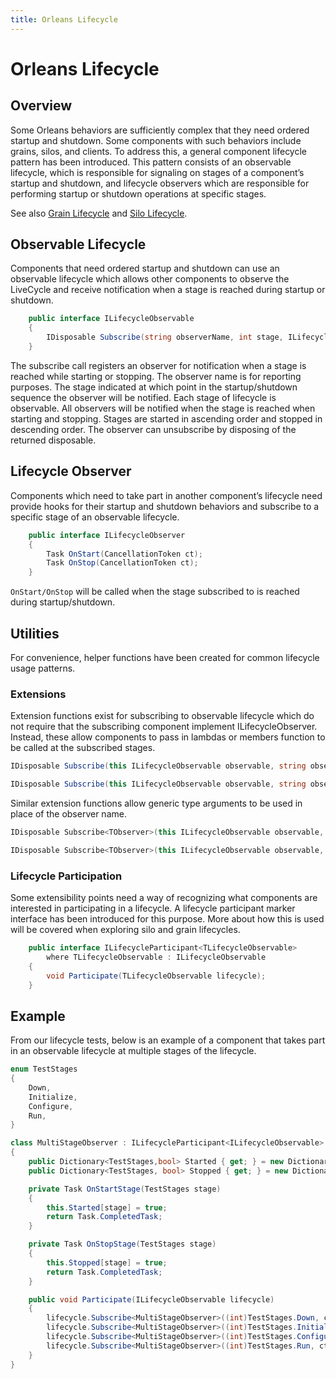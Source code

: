```yaml
---
title: Orleans Lifecycle
---
```


# Orleans Lifecycle

## Overview

Some Orleans behaviors are sufficiently complex that they need ordered startup and shutdown.
Some components with such behaviors include grains, silos, and clients.
To address this, a general component lifecycle pattern has been introduced.
This pattern consists of an observable lifecycle, which is responsible for signaling on stages of a component’s startup and shutdown, and lifecycle observers which are responsible for performing startup or shutdown operations at specific stages.

See also [Grain Lifecycle](~/docs/grains/grain_lifecycle.md) and [Silo Lifecycle](~/docs/host/silo_lifecycle.md).

## Observable Lifecycle

Components that need ordered startup and shutdown can use an observable lifecycle which allows other components to observe the LiveCycle and receive notification when a stage is reached during startup or shutdown.

```csharp
    public interface ILifecycleObservable
    {
        IDisposable Subscribe(string observerName, int stage, ILifecycleObserver observer);
    }
```

The subscribe call registers an observer for notification when a stage is reached while starting or stopping.  The observer name is for reporting purposes.  The stage indicated at which point in the startup/shutdown sequence the observer will be notified.  Each stage of lifecycle is observable.  All observers will be notified when the stage is reached when starting and stopping.  Stages are started in ascending order and stopped in descending order.  The observer can unsubscribe by disposing of the returned disposable.

## Lifecycle Observer

Components which need to take part in another component’s lifecycle need provide hooks for their startup and shutdown behaviors and subscribe to a specific stage of an observable lifecycle.

```csharp
    public interface ILifecycleObserver
    {
        Task OnStart(CancellationToken ct);
        Task OnStop(CancellationToken ct);
    }
```

`OnStart/OnStop` will be called when the stage subscribed to is reached during startup/shutdown.

## Utilities

For convenience, helper functions have been created for common lifecycle usage patterns.

### Extensions

Extension functions exist for subscribing to observable lifecycle which do not require that the subscribing component implement ILifecycleObserver.  Instead, these allow components to pass in lambdas or members function to be called at the subscribed stages.

```csharp
IDisposable Subscribe(this ILifecycleObservable observable, string observerName, int stage, Func<CancellationToken, Task> onStart, Func<CancellationToken, Task> onStop);

IDisposable Subscribe(this ILifecycleObservable observable, string observerName, int stage, Func<CancellationToken, Task> onStart);
```

Similar extension functions allow generic type arguments to be used in place of the observer name.

```csharp
IDisposable Subscribe<TObserver>(this ILifecycleObservable observable, int stage, Func<CancellationToken, Task> onStart, Func<CancellationToken, Task> onStop);

IDisposable Subscribe<TObserver>(this ILifecycleObservable observable, int stage, Func<CancellationToken, Task> onStart);
```

### Lifecycle Participation

Some extensibility points need a way of recognizing what components are interested in participating in a lifecycle.  A lifecycle participant marker interface has been introduced for this purpose.  More about how this is used will be covered when exploring silo and grain lifecycles.

```csharp
    public interface ILifecycleParticipant<TLifecycleObservable>
        where TLifecycleObservable : ILifecycleObservable
    {
        void Participate(TLifecycleObservable lifecycle);
    }
```

## Example
From our lifecycle tests, below is an example of a component that takes part in an observable lifecycle at multiple stages of the lifecycle.

```csharp
enum TestStages
{
    Down,
    Initialize,
    Configure,
    Run,
}

class MultiStageObserver : ILifecycleParticipant<ILifecycleObservable>
{
    public Dictionary<TestStages,bool> Started { get; } = new Dictionary<TestStages, bool>();
    public Dictionary<TestStages, bool> Stopped { get; } = new Dictionary<TestStages, bool>();

    private Task OnStartStage(TestStages stage)
    {
        this.Started[stage] = true;
        return Task.CompletedTask;
    }

    private Task OnStopStage(TestStages stage)
    {
        this.Stopped[stage] = true;
        return Task.CompletedTask;
    }

    public void Participate(ILifecycleObservable lifecycle)
    {
        lifecycle.Subscribe<MultiStageObserver>((int)TestStages.Down, ct => OnStartStage(TestStages.Down), ct => OnStopStage(TestStages.Down));
        lifecycle.Subscribe<MultiStageObserver>((int)TestStages.Initialize, ct => OnStartStage(TestStages.Initialize), ct => OnStopStage(TestStages.Initialize));
        lifecycle.Subscribe<MultiStageObserver>((int)TestStages.Configure, ct => OnStartStage(TestStages.Configure), ct => OnStopStage(TestStages.Configure));
        lifecycle.Subscribe<MultiStageObserver>((int)TestStages.Run, ct => OnStartStage(TestStages.Run), ct => OnStopStage(TestStages.Run));
    }
}
```

